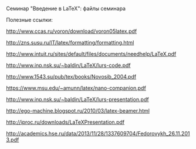 Семинар "Введение в LaTeX": файлы семинара

Полезные ссылки:

http://www.ccas.ru/voron/download/voron05latex.pdf

http://zns.susu.ru/IT/latex/formatting/formatting.html

http://www.intuit.ru/sites/default/files/documents/needhelp/LaTeX.pdf

http://www.inp.nsk.su/~baldin/LaTeX/lurs-code.pdf

http://www.1543.su/pub/tex/books/Novosib_2004.pdf

https://www.msu.edu/~amunn/latex/nano-companion.pdf

http://www.inp.nsk.su/~baldin/LaTeX/lurs-presentation.pdf

http://ego-machine.blogspot.ru/2010/03/latex-beamer.html

http://iproc.ru/downloads/LaTeXPresentation.pdf

http://academics.hse.ru/data/2013/11/28/1337609704/Fedorovykh_26.11.2013.pdf

